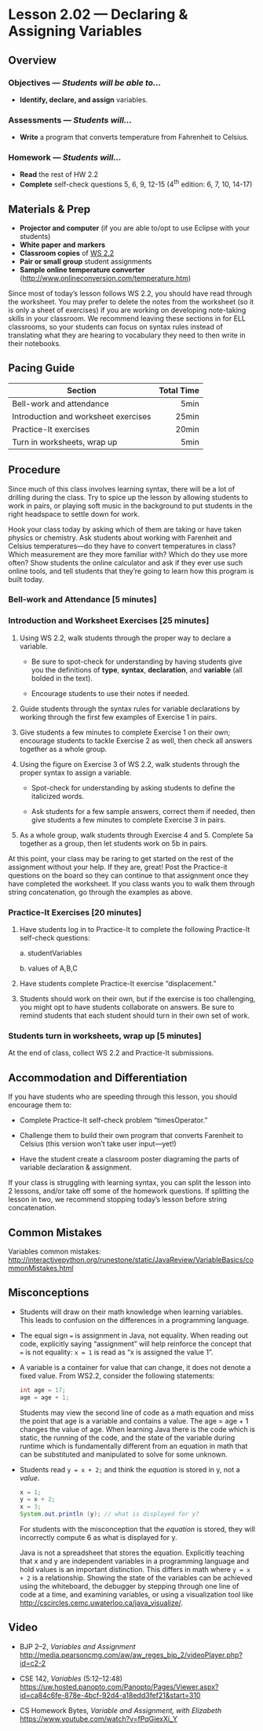 Lesson 2.02 — Declaring & Assigning Variables
====================================================================================================

Overview
--------
### Objectives — _Students will be able to…_
- **Identify, declare, and assign** variables.

### Assessments — _Students will…_
- **Write** a program that converts temperature from Fahrenheit to Celsius.

### Homework — _Students will…_
- **Read** the rest of HW 2.2
- **Complete** self-check questions 5, 6, 9, 12-15 (4<sup>th</sup> edition: 6, 7, 10, 14-17)


Materials & Prep
----------------
- **Projector and computer** (if you are able to/opt to use Eclipse with your students)
- **White paper** **and** **markers**
- **Classroom copies** of [WS 2.2]
- **Pair or small group** student assignments
- **Sample online temperature converter** (<http://www.onlineconversion.com/temperature.htm>)

Since most of today’s lesson follows WS 2.2, you should have read through the worksheet. You may
prefer to delete the notes from the worksheet (so it is only a sheet of exercises) if you are
working on developing note-taking skills in your classroom. We recommend leaving these sections in
for ELL classrooms, so your students can focus on syntax rules instead of translating what they are
hearing to vocabulary they need to then write in their notebooks.


Pacing Guide
------------
| Section                              | Total Time |
|--------------------------------------|-----------:|
| Bell-work and attendance             |       5min |
| Introduction and worksheet exercises |      25min |
| Practice-It exercises                |      20min |
| Turn in worksheets, wrap up          |       5min |


Procedure
---------

Since much of this class involves learning syntax, there will be a lot of drilling during the class.
Try to spice up the lesson by allowing students to work in pairs, or playing soft music in the
background to put students in the right headspace to settle down for work.

Hook your class today by asking which of them are taking or have taken physics or chemistry. Ask
students about working with Farenheit and Celsius temperatures—do they have to convert temperatures
in class? Which measurement are they more familiar with? Which do they use more often? Show students
the online calculator and ask if they ever use such online tools, and tell students that they’re
going to learn how this program is built today.

### Bell-work and Attendance \[5 minutes\]

### Introduction and Worksheet Exercises \[25 minutes\]

1. Using WS 2.2, walk students through the proper way to declare a variable.

   - Be sure to spot-check for understanding by having students give you the definitions of **type**,
     **syntax**, **declaration**, and **variable** (all bolded in the text).

   - Encourage students to use their notes if needed.

2. Guide students through the syntax rules for variable declarations by working through the first
   few examples of Exercise 1 in pairs.

3. Give students a few minutes to complete Exercise 1 on their own; encourage students to tackle
   Exercise 2 as well, then check all answers together as a whole group.

4. Using the figure on Exercise 3 of WS 2.2, walk students through the proper syntax to assign a
   variable.

   - Spot-check for understanding by asking students to define the italicized words.

   - Ask students for a few sample answers, correct them if needed, then give students a few minutes
     to complete Exercise 3 in pairs.

5. As a whole group, walk students through Exercise 4 and 5. Complete 5a together as a group, then
   let students work on 5b in pairs.

At this point, your class may be raring to get started on the rest of the assignment without your
help. If they are, great! Post the Practice-it questions on the board so they can continue to that
assignment once they have completed the worksheet. If you class wants you to walk them through
string concatenation, go through the examples as above.

### Practice-It Exercises \[20 minutes\]

1. Have students log in to Practice-It to complete the following Practice-It self-check questions:

   a. studentVariables

   b. values of A,B,C

2. Have students complete Practice-It exercise “displacement.”

3. Students should work on their own, but if the exercise is too challenging, you might opt to have
   students collaborate on answers. Be sure to remind students that each student should turn in their
   own set of work.

### Students turn in worksheets, wrap up \[5 minutes\]
At the end of class, collect WS 2.2 and Practice-It submissions.


Accommodation and Differentiation
---------------------------------

If you have students who are speeding through this lesson, you should encourage them to:

- Complete Practice-It self-check problem “timesOperator.”

- Challenge them to build their own program that converts Farenheit to Celsius (this version won’t
  take user input—yet!)

- Have the student create a classroom poster diagraming the parts of variable declaration &
  assignment.

If your class is struggling with learning syntax, you can split the lesson into 2 lessons, and/or
take off some of the homework questions. If splitting the lesson in two, we recommend stopping
today’s lesson before string concatenation.


Common Mistakes
---------------
Variables common mistakes:
<http://interactivepython.org/runestone/static/JavaReview/VariableBasics/commonMistakes.html>


Misconceptions
--------------
- Students will draw on their math knowledge when learning variables. This leads to confusion on the
  differences in a programming language.

- The equal sign `=` is assignment in Java, not equality. When reading out code, explicitly saying
  “assignment” will help reinforce the concept that `=` is not equality: `x = 1` is read as “x is
  assigned the value 1”.

- A variable is a container for value that can change, it does not denote a fixed value. From WS2.2,
  consider the following statements:
  ``` Java
  int age = 17;
  age = age + 1;
  ```
  Students may view the second line of code as a math equation and miss the point that age is a
  variable and contains a value. The age = age + 1 changes the value of age. When learning Java
  there is the code which is static, the running of the code, and the state of the variable during
  runtime which is fundamentally different from an equation in math that can be substituted and
  manipulated to solve for some unknown.

- Students read `y = x + 2;` and think the _equation_ is stored in y, not a _value_.
  ``` Java
  x = 1;
  y = x + 2;
  x = 3;
  System.out.println (y); // what is displayed for y?
  ```
  For students with the misconception that the _equation_ is stored, they will incorrectly compute 6
  as what is displayed for y.

  Java is not a spreadsheet that stores the equation. Explicitly teaching that x and y are
  independent variables in a programming language and hold values is an important distinction. This
  differs in math where `y = x + 2` is a relationship. Showing the state of the variables can be
  achieved using the whiteboard, the debugger by stepping through one line of code at a time, and
  examining variables, or using a visualization tool like
  <http://cscircles.cemc.uwaterloo.ca/java_visualize/>.


Video
-----
- BJP 2–2, _Variables and Assignment_<br>
  <http://media.pearsoncmg.com/aw/aw_reges_bjp_2/videoPlayer.php?id=c2-2>

- CSE 142, _Variables_ (5:12–12:48)<br>
  <https://uw.hosted.panopto.com/Panopto/Pages/Viewer.aspx?id=ca84c6fe-878e-4bcf-92d4-a18edd3fef21&start=310>

- CS Homework Bytes, _Variable and Assignment, with Elizabeth_<br>
  <https://www.youtube.com/watch?v=fPqGiexXi_Y>
  
 [WS 2.2]:   https://raw.githubusercontent.com/TEALSK12/apcsa/master/curriculum/Unit2/WS%202.2.docx

